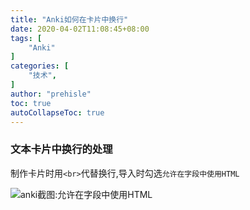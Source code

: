 ```yaml
---
title: "Anki如何在卡片中换行"
date: 2020-04-02T11:08:45+08:00
tags: [
    "Anki"
]
categories: [
    "技术",
]
author: "prehisle"
toc: true
autoCollapseToc: true
---
```


### 文本卡片中换行的处理

制作卡片时用`<br>`代替换行,导入时勾选`允许在字段中使用HTML`

![anki截图:允许在字段中使用HTML](http://note.youdao.com/yws/public/resource/41112cc5871c7abf8ae2c90c3f174804/xmlnote/image-20200402112745103_62a74993113f48ffbab55b36d6c05879/23492 )


